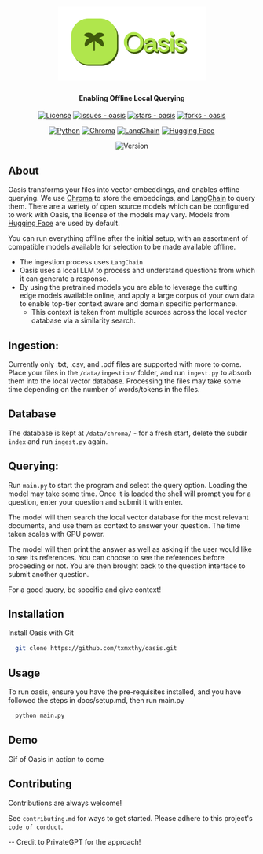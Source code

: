 <h1 align="center">
  <img src="https://raw.githubusercontent.com/txmxthy/OasisLLM/master/Oasis%20Logos/oasis.png" alt="Logo" style="width:300px; height:auto;">
</h1>

<h4 align="center"> 
    Enabling Offline Local Querying
</h4>

[//]: # (Repo Information Badges)
<p align="center">
 <a href="license">
	<img src="https://img.shields.io/badge/License-MIT-blue?style=for-the-badge" alt="License"></a>
<a href="https://github.com/txmxthy/oasis/issues">
	<img src="https://img.shields.io/github/issues/txmxthy/oasis?style=for-the-badge" alt="issues - oasis"></a>
<a href="https://github.com/txmxthy/oasis">
	<img src="https://img.shields.io/github/stars/txmxthy/oasis?style=for-the-badge" alt="stars - oasis"></a>
<a href="https://github.com/txmxthy/oasis">
	<img src="https://img.shields.io/github/forks/txmxthy/oasis?style=for-the-badge" alt="forks - oasis"></a>
</p>


[//]: # (Tech Stack Badges)

<p align="center">
  <a href="https://www.python.org/">
		<img src="https://img.shields.io/badge/python-%2314354C.svg?style=for-the-badge&logo=python&logoColor=white" alt="Python"></a>
    <a href="https://www.trychroma.com/">
        <img src="https://img.shields.io/badge/Chroma-ff8a4b?style=for-the-badge&logo=chroma&logoColor=white" alt="Chroma"></a>
    <a href="https://python.langchain.com/en/latest/index.html">
        <img src="https://img.shields.io/badge/Lang%20Chain-d40a8d?style=for-the-badge&logo=langchain&logoColor=white" alt="LangChain"></a>
    <a href="https://huggingface.co/">
        <img src="https://img.shields.io/badge/Hugging%20Face-ffd21e?style=for-the-badge&logo=huggingface&logoColor=white" alt="Hugging Face"></a>
</p>

[//]: # (Version)
<p align="center">
  <img src="https://img.shields.io/badge/Version-1.0.0-blue?style=for-the-badge" alt="Version">
</p>

## About

Oasis transforms your files into vector embeddings, and enables offline querying.
We use [Chroma](https://www.trychroma.com/) to store the embeddings,
and [LangChain](https://python.langchain.com/en/latest/index.html) to query them.
There are a variety of open source models which can be configured to work with Oasis, the license of the models may
vary.
Models from [Hugging Face](https://huggingface.co/) are used by default.

You can run everything offline after the initial setup, with an assortment of compatible models available for selection
to be made available offline.

- The ingestion process uses `LangChain`
- Oasis uses a local LLM to process and understand questions from which it can generate a response.
- By using the pretrained models you are able to leverage the cutting edge models available online, and apply a large
  corpus of your own data to enable top-tier context aware and domain specific performance.
  - This context is taken from multiple sources across the local vector database via a similarity search.

## Ingestion:

Currently only .txt, .csv, and .pdf files are supported with more to come.
Place your files in the `/data/ingestion/` folder, and run `ingest.py` to absorb them into the local vector database.
Processing the files may take some time depending on the number of words/tokens in the files.

## Database

The database is kept at `/data/chroma/` - for a fresh start, delete the subdir `index` and run `ingest.py` again.

## Querying:

Run `main.py` to start the program and select the query option.
Loading the model may take some time.
Once it is loaded the shell will prompt you for a question, enter your question and submit it with enter.

The model will then search the local vector database for the most relevant documents, and use them as context to answer
your question. The time taken scales with GPU power.

The model will then print the answer as well as asking if the user would like to see its references. You can choose to
see the references before proceeding or not. You are then brought back to the question interface to submit another
question.

For a good query, be specific and give context!

## Installation

Install Oasis with Git

```bash
  git clone https://github.com/txmxthy/oasis.git
```

## Usage

To run oasis, ensure you have the pre-requisites installed, and you have followed the steps in docs/setup.md, then run
main.py

```bash
  python main.py
```

## Demo

Gif of Oasis in action to come

## Contributing

Contributions are always welcome!

See `contributing.md` for ways to get started.
Please adhere to this project's `code of conduct`.

-- Credit to PrivateGPT for the approach!
